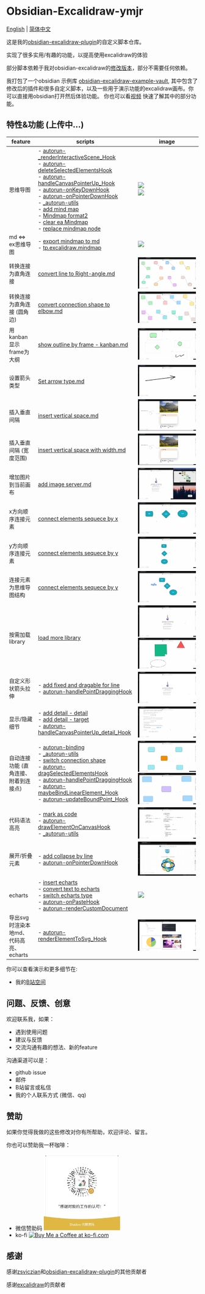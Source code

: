 # Obsidian-Excalidraw-ymjr

[English](../README.md) | [简体中文](./README_ZH.md)

这是我的[obsidian-excalidraw-plugin](https://github.com/zsviczian/obsidian-excalidraw-plugin)的自定义脚本仓库。

实现了很多实用/有趣的功能，以提高使用excalidraw的体验

部分脚本依赖于我对obsidian-excalidraw的[修改版本](https://github.com/Bowen-0x00/obsidian-excalidraw-plugin-ymjr)，部分不需要任何依赖。

我打包了一个obsidian 示例库 [obsidian-excalidraw-example-vault](https://github.com/Bowen-0x00/obsidian-excalidraw-example-vault), 其中包含了修改后的插件和很多自定义脚本，以及一些用于演示功能的excalidraw画布。你可以直接用obsidian打开然后体验功能。
你也可以看[视频](https://www.bilibili.com/video/BV1zN4y1H7Dx/) 快速了解其中的部分功能。


## 特性&功能 (上传中...)

|feature|scripts|image|
|---|---|---|
|思维导图| - [autorun-_renderInteractiveScene_Hook](../Scripts/Encrypted/autorun-_renderInteractiveScene_Hook.md) </br> - [autorun-deleteSelectedElementsHook](../Scripts/Encrypted/autorun-deleteSelectedElementsHook.md) </br> - [autorun-handleCanvasPointerUp_Hook](../Scripts/Encrypted/autorun-handleCanvasPointerUp_Hook.md)  </br> - [autorun-onKeyDownHook](../Scripts/Encrypted/autorun-onKeyDownHook.md) </br> - [autorun-onPointerDownHook](../Scripts/Encrypted/autorun-onPointerDownHook.md) </br> - [_autorun-utils](../Scripts/Encrypted/_autorun-utils.md) </br> - [add mind map](../Scripts/Encrypted/add%20mind%20map.md) </br> - [Mindmap format2](../Scripts/Encrypted/Mindmap%20format2.md) </br> - [clear ea Mindmap](../Scripts/Encrypted/clear%20ea%20Mindmap.md) </br> - [replace mindmap node](../Scripts/Encrypted/replace%20mindmap%20node.md)| <img src="../images/mindmap2.gif"> </br> <img src="../images/mindmap2 - mobile.gif"> |
|md <=> ex思维导图| - [export mindmap to md](../Scripts/Encrypted/export%20mindmap%20to%20md.md) </br> - [tp.excalidraw.mindmap](../Templaters/tp.excalidraw.mindmap.md)| <img src="../images/md ex mindmap.gif">|
|转换连接为直角连接| [convert line to Right-angle.md](../Scripts/convert%20line%20to%20Right-angle.md) | <img src="../images/right%20angle.gif" alt="Image" >|
|转换连接为直角连接 (圆角边)| [convert connection shape to elbow.md](../Scripts/Encrypted/convert%20connection%20shape%20to%20elbow.md) | <img src="../images/Convert connection to elbow.gif" alt="Image" >|
用kanban显示frame为大纲|[show outline by frame - kanban.md](../Scripts/show%20outline%20by%20frame%20-%20kanban.md)|<img src="../images/kanban.gif" alt="Image" >|
|设置箭头类型| [Set arrow type.md](../Scripts/Set%20arrow%20type.md) | <img src="../images/arrow type2.gif" alt="Image" >|
|插入垂直间隔 | [insert vertical space.md](../Scripts/insert%20vertical%20space.md) | <img src="../images/insert vertical space.gif" alt="Image" >|
|插入垂直间隔 (宽度范围) | [insert vertical space with width.md](../Scripts/insert%20vertical%20space%20with%20width.md) | <img src="../images/insert vertical space.gif" alt="Image" >|
|增加图片到当前画布|[add image server.md](../Scripts/add%20image%20server.md)| <img src="../images/add image by server1.gif" alt="Image" >|
|x方向顺序连接元素|[connect elements sequece by x](../Scripts/Connect%20elements%20sequence%20by%20x.md)|<img src="../images/connect elements sequece by x.gif" alt="Image" >|
|y方向顺序连接元素|[connect elements sequece by y](../Scripts/Connect%20elements%20sequence%20by%20x.md)|<img src="../images/connect elements sequece by y.gif" alt="Image" >|
|连接元素为思维导图结构|[connect elements sequece by y](../Scripts/Connect%20elements_by_x.md)|<img src="../images/connect elements by x - mindmap.gif" alt="Image" >|
|按需加载library|[load more library](../Scripts/Encrypted/load%20more%20library.md)|<img src="../images/library1.gif" alt="Image" ><img src="../images/library2.gif" alt="Image" >|
|自定义形状箭头拉伸|- [add fixed and dragable for line](../Scripts/Encrypted/add%20fixed%20and%20dragable%20for%20line.md)</br>- [autorun-handlePointDraggingHook](../Scripts/Encrypted/autorun-handlePointDraggingHook.md)|<img src="../images/fixedDragable.gif" alt="Image" >|
| 显示/隐藏细节 |- [add detail - detail](../Scripts/Encrypted/add%20detial%20-%20detail.md)</br>- [add detail - target](../Scripts/Encrypted/add%20detial%20-%20target.md)</br>- [autorun-handleCanvasPointerUp_detail_Hook](../Scripts/Encrypted/autorun-handleCanvasPointerUp_detail_Hook.md)|<img src="../images/detail2.gif" alt="Image" >|
| 自动连接功能 (直角连接、附着到连接点) |- [autorun-binding](../Scripts/Encrypted/autorun-binding.md)</br>- [_autorun-utils](../Scripts/Encrypted/_autorun-utils.md)</br>- [switch connection shape](../Scripts/Encrypted/switch%20connection%20shape.md) </br>- [autorun-dragSelectedElementsHook](../Scripts/Encrypted/autorun-dragSelectedElementsHook.md)</br>- [autorun-handlePointDraggingHook](../Scripts/Encrypted/autorun-handlePointDraggingHook.md)</br>- [autorun-maybeBindLinearElement_Hook](../Scripts/Encrypted/autorun-maybeBindLinearElement_Hook.md)</br>- [autorun-updateBoundPoint_Hook](../Scripts/Encrypted/autorun-updateBoundPoint_Hook.md)|<img src="../images/switch connection shape2.gif" alt="Image" > </br> <img src="../images/curve.gif" alt="Image" >|
| 代码语法高亮 |- [mark as code](../Scripts/Encrypted/mark%20as%20code.md)</br>- [autorun-drawElementOnCanvasHook](../Scripts/Encrypted/autorun-drawElementOnCanvasHook.md)</br>- [_autorun-utils](../Scripts/Encrypted/_autorun-utils.md)|<img src="../images/code.gif" alt="Image" >|
| 展开/折叠元素  |- [add collapse by line](../Scripts/Encrypted/add%20collapse%20by%20line.md)</br>- [autorun-onPointerDownHook](../Scripts/Encrypted/autorun-onPointerDownHook.md)|<img src="../images/collapse.gif" alt="Image" >|
| echarts  |- [insert echarts](../Scripts/Encrypted/insert%20echarts.md)</br>- [convert text to echarts](../Scripts/Encrypted/convert%20text%20to%20echarts.md) </br>- [switch echarts type](../Scripts/Encrypted/switch%20echarts%20type.md) </br>- [autorun-onPasteHook](../Scripts/Encrypted/autorun-onPasteHook.md) </br>- [autorun-renderCustomDocument](../Scripts/Encrypted/autorun-renderCustomDocument.md)|<img src="../images/echarts.gif" >|
| 导出svg时渲染本地md、代码高亮、echarts  |- [autorun-renderElementToSvg_Hook](../Scripts/Encrypted/autorun-renderElementToSvg_Hook.md)</br>|<img src="../images/export svg.gif" alt="Image" >|


你可以查看演示和更多细节在:
- 我的[B站空间](https://space.bilibili.com/39231346/)

## 问题、反馈、创意
欢迎联系我，如果：
- 遇到使用问题
- 建议与反馈
- 交流沟通有趣的想法、新的feature

沟通渠道可以是：
- github issue
- 邮件
- B站留言或私信
- 我的个人联系方式 (微信、qq)

## 赞助
如果你觉得我做的这些修改对你有所帮助，欢迎评论、留言。

你也可以赞助我一杯咖啡：
- 微信赞助码 
  <img src="../images/赞助码.jpg" width="200px">
- ko-fi
  <a href='https://ko-fi.com/G2G3SY16R' target='_blank'><img height='36' style='border:0px;height:36px;' src='https://storage.ko-fi.com/cdn/kofi2.png?v=3' border='0' alt='Buy Me a Coffee at ko-fi.com' /></a>

## 感谢
感谢[zsviczian](https://github.com/zsviczian)和[obsidian-excalidraw-plugin](https://github.com/zsviczian/obsidian-excalidraw-plugin)的其他贡献者

感谢[excalidraw](https://github.com/excalidraw/excalidraw)的贡献者

